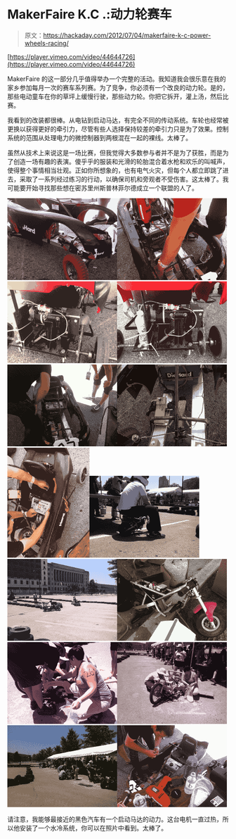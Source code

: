 # MakerFaire K.C .:动力轮赛车

> 原文：<https://hackaday.com/2012/07/04/makerfaire-k-c-power-wheels-racing/>

[https://player.vimeo.com/video/44644726](https://player.vimeo.com/video/44644726)

MakerFaire 的这一部分几乎值得举办一个完整的活动。我知道我会很乐意在我的家乡参加每月一次的赛车系列赛。为了竞争，你必须有一个改良的动力轮。是的，那些电动童车在你的草坪上缓慢行驶，那些动力轮。你把它拆开，灌上汤，然后比赛。

我看到的改装都很棒。从电钻到启动马达，有完全不同的传动系统。车轮也经常被更换以获得更好的牵引力，尽管有些人选择保持较差的牵引力只是为了效果。控制系统的范围从处理电力的微控制器到两根混在一起的裸线。太棒了。

虽然从技术上来说这是一场比赛，但我觉得大多数参与者并不是为了获胜，而是为了创造一场有趣的表演。傻乎乎的服装和光滑的轮胎混合着水枪和欢乐的叫喊声，使得整个事情相当壮观。正如你所想象的，也有电气火灾，但每个人都立即跳了进去，采取了一系列经过练习的行动，以确保司机和旁观者不受伤害。这太棒了。我可能要开始寻找那些想在密苏里州斯普林菲尔德成立一个联盟的人了。

[![](img/f851a21eb51b5b02a5a46da3163c3bc3.png)](https://hackaday.com/wp-content/uploads/2012/07/img_2805.jpg)[![](img/74c13580ad9f68d54f00a7d2d4612197.png)](https://hackaday.com/wp-content/uploads/2012/07/img_2806.jpg)[![](img/8b12d045117ea1d8226086a2be570d49.png)](https://hackaday.com/wp-content/uploads/2012/07/img_2807.jpg)[![](img/cc5abb2fef4e3577b5701e7dbcd0cbd0.png)](https://hackaday.com/wp-content/uploads/2012/07/img_2808.jpg)[![](img/496093b474e7931450574d0fed43a23e.png)](https://hackaday.com/wp-content/uploads/2012/07/img_2811.jpg)[![](img/14ee06cad807cbcdcc7e2ae130e5b454.png)](https://hackaday.com/wp-content/uploads/2012/07/img_2812.jpg)[![](img/1305308e30ebf080219273b49f7c022b.png)](https://hackaday.com/wp-content/uploads/2012/07/img_2814.jpg)[![](img/fbcb7dea320208d288105be766522a62.png)](https://hackaday.com/wp-content/uploads/2012/07/img_2816.jpg)[![](img/f3787b71c3a70092d600c587f944c521.png)](https://hackaday.com/wp-content/uploads/2012/07/img_2817.jpg)[![](img/d7892bcd3de2dcf0c29e0ab9b2e75e43.png)](https://hackaday.com/wp-content/uploads/2012/07/img_2818.jpg)[![](img/ad9ac1203a34fd01e490e73ece10455e.png)](https://hackaday.com/wp-content/uploads/2012/07/img_2819.jpg)[![](img/4a1a56291ca94344dc90a32e82e00ccc.png)](https://hackaday.com/wp-content/uploads/2012/07/img_2820.jpg)[![](img/8d803a3cfe5e6677b4aa954f046ecde7.png)](https://hackaday.com/wp-content/uploads/2012/07/img_2822.jpg)[![](img/7fda7fb6253114ae8e20d14e18b89910.png)](https://hackaday.com/wp-content/uploads/2012/07/img_2823.jpg)

请注意，我能够最接近的黑色汽车有一个启动马达的动力。这台电机一直过热，所以他安装了一个水冷系统，你可以在照片中看到。太棒了。